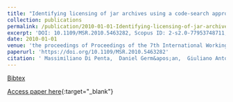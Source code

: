 ```yaml
---
title: "Identifying licensing of jar archives using a code-search approach"
collection: publications
permalink: /publication/2010-01-01-Identifying-licensing-of-jar-archives-using-a-code-search-approach
excerpt: 'DOI: 10.1109/MSR.2010.5463282, Scopus ID: 2-s2.0-77953748711, Cited by: 18'
date: 2010-01-01
venue: 'the proceedings of Proceedings of the 7th International Working Conference on Mining Software Repositories, MSR 2010 (Co-located with ICSE), Cape Town, South Africa, May 2-3, 2010, Proceedings'
paperurl: 'https://doi.org/10.1109/MSR.2010.5463282'
citation: ' Massimiliano Di Penta,  Daniel Germ&apos;an,  Giuliano Antoniol, &quot;Identifying licensing of jar archives using a code-search approach.&quot; the proceedings of Proceedings of the 7th International Working Conference on Mining Software Repositories, MSR 2010 (Co-located with ICSE), Cape Town, South Africa, May 2-3, 2010, Proceedings, 2010.'
---
```

[Bibtex](https://dblp.org/rec/bib/conf/msr/PentaGA10)

[Access paper here](https://doi.org/10.1109/MSR.2010.5463282){:target="_blank"}
